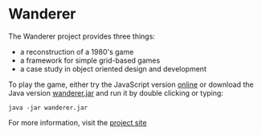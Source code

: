 # Wanderer
The Wanderer project provides three things:

- a reconstruction of a 1980's game
- a framework for simple grid-based games
- a case study in object oriented design and development

To play the game, either try the JavaScript version
[online](https://csijh.github.io/wanderer/javascript/index.html)
or download the Java version
[wanderer.jar](https://github.com/csijh/wanderer/raw/master/wanderer.jar)
and run it by double clicking or typing:
```
java -jar wanderer.jar
```

For more information, visit the
[project site](https://csijh.github.io/wanderer/)
